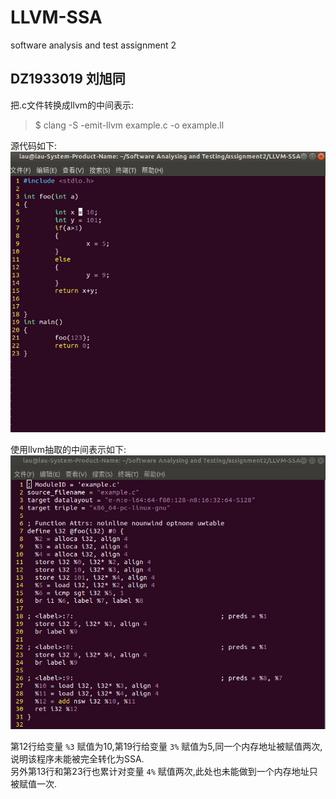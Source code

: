 # LLVM-SSA
software analysis and test assignment 2 


## DZ1933019 刘旭同  
把.c文件转换成llvm的中间表示:   
> $ clang -S -emit-llvm example.c -o example.ll  

源代码如下:  
![image](source_code.png)

使用llvm抽取的中间表示如下:  
![image](llvm_IR.png)

第12行给变量 `%3` 赋值为10,第19行给变量  `3%`  赋值为5,同一个内存地址被赋值两次,说明该程序未能被完全转化为SSA.  
另外第13行和第23行也累计对变量 `4%` 赋值两次,此处也未能做到一个内存地址只被赋值一次.


